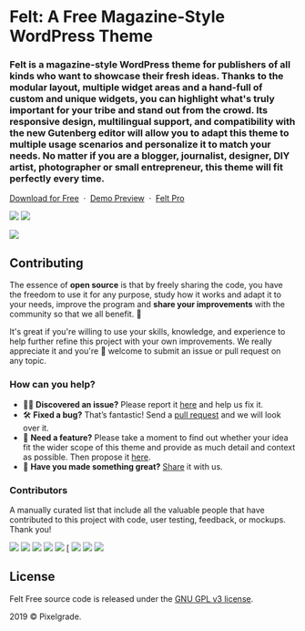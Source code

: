 # Felt: A Free Magazine-Style WordPress Theme
### Felt is a magazine-style WordPress theme for publishers of all kinds who want to showcase their fresh ideas. Thanks to the modular layout, multiple widget areas and a hand-full of custom and unique widgets, you can highlight what's truly important for your tribe and stand out from the crowd. Its responsive design, multilingual support, and compatibility with the new Gutenberg editor will allow you to adapt this theme to multiple usage scenarios and personalize it to match your needs. No matter if you are a blogger, journalist, designer, DIY artist, photographer or small entrepreneur, this theme will fit perfectly every time.

[Download for Free](https://downloads.wordpress.org/theme/felt.latest-stable.zip) &nbsp;·&nbsp; [Demo Preview](https://demos.pixelgrade.com/felt-lite/) &nbsp;·&nbsp; [ Felt Pro](https://pixelgrade.com/themes/felt-pro/)

[![](https://img.shields.io/github/issues-closed/pixelgrade/felt-free.svg?color=6cc644&label=Issues)](https://github.com/pixelgrade/felt-free/issues?utf8=%E2%9C%93&q=is%3Aissue+is%3Aclosed+) [![](https://img.shields.io/github/issues/pixelgrade/felt-free.svg?color=4078c0&label=%20)](https://github.com/pixelgrade/felt-free/issues?utf8=%E2%9C%93&q=is%3Aissue+is%3Aopen)

[![](https://user-images.githubusercontent.com/46342490/61291952-9cfb4c00-a7d8-11e9-8e11-6ca33e16a7db.jpg)](https://pixelgrade.com/themes/felt-lite/)

## Contributing
The essence of **open source** is that by freely sharing the code, you have the freedom to use it for any purpose, study how it works and adapt it to your needs, improve the program and **share your improvements** with the community so that we all benefit. 🙏

It's great if you're willing to use your skills, knowledge, and experience to help further refine this project with your own improvements. We really appreciate it and you're 💯 welcome to submit an issue or pull request on any topic.

### How can you help?
-  🕵️‍♀️ **Discovered an issue?** Please report it [here](https://github.com/pixelgrade/felt-free/issues/new "here") and help us fix it.
- 🛠 **Fixed a bug?** That’s fantastic! Send a [pull request](https://github.com/pixelgrade/felt-free/pulls "pull request") and we will look over it.
- 🔮 **Need a feature?** Please take a moment to find out whether your idea fit the wider scope of this theme and provide as much detail and context as possible. Then propose it [here](https://github.com/pixelgrade/felt-free/issues/new).
- 💎 **Have you made something great?** [Share](https://github.com/pixelgrade/felt-free/issues/new "Share") it with us.

### Contributors
A manually curated list that include all the valuable people that have contributed to this project with code, user testing, feedback, or mockups. Thank you!

[![](https://github.com/razwan.png?size=64)](https://github.com/razwan) [![](https://github.com/georgeolaru.png?size=64)](https://github.com/georgeolaru) [![](https://github.com/vladolaru.png?size=64)](https://github.com/vladolaru) [![](https://github.com/alinclamba.png?size=64)](https://github.com/alinclamba) [![](https://github.com/oanafilip.png?size=64)](https://github.com/oanafilip)  [ [![](https://github.com/madalingorbanescu.png?size=64)](https://github.com/madalingorbanescu) [![](https://github.com/BurloiuCosmin.png?size=64)](https://github.com/BurloiuCosmin) [![](https://github.com/ilincaroman.png?size=64)](https://github.com/ilincaroman)

## License
Felt Free source code is released under the [GNU GPL v3 license](https://www.gnu.org/licenses/gpl-3.0.html).

2019 © Pixelgrade.
